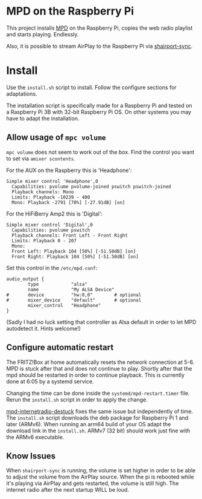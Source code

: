# MPD on the Raspberry Pi

This project installs [MPD](https://www.musicpd.org/) on the Raspberry Pi, copies the web radio playlist and starts playing. Endlessly.

Also, it is possible to stream AirPlay to the Raspberry Pi via [shairport-sync](https://github.com/mikebrady/shairport-sync).

# Install

Use the `install.sh` script to install.
Follow the configure sections for adaptations.

The installation script is specifically made for a Raspberry Pi and tested on a Raspberry Pi 3B with 32-bit Raspberry Pi OS.
On other systems you may have to adapt the installation.

## Allow usage of `mpc volume`

`mpc volume` does not seem to work out of the box.
Find the control you want to set via `amixer scontents`.

For the AUX on the Raspberry this is 'Headphone':
```plaintext
Simple mixer control 'Headphone',0
  Capabilities: pvolume pvolume-joined pswitch pswitch-joined
  Playback channels: Mono
  Limits: Playback -10239 - 400
  Mono: Playback -2791 [70%] [-27.91dB] [on]
```

For the HiFiBerry Amp2 this is 'Digital':
```plaintext
Simple mixer control 'Digital',0
  Capabilities: pvolume pswitch
  Playback channels: Front Left - Front Right
  Limits: Playback 0 - 207
  Mono:
  Front Left: Playback 104 [50%] [-51.50dB] [on]
  Front Right: Playback 104 [50%] [-51.50dB] [on]
```

Set this control in the `/etc/mpd.conf`:
```plain
audio_output {
        type            "alsa"
        name            "My ALSA Device"
#       device          "hw:0,0"        # optional
#       mixer_device    "default"       # optional
        mixer_control   "Headphone"
}
```


(Sadly I had no luck setting that controller as Alsa default in order to let MPD autodetect it. Hints welcome!)

## Configure automatic restart

The FRITZ!Box at home automatically resets the network connection at 5-6.
MPD is stuck after that and does not continue to play.
Shortly after that the mpd should be restarted in order to continue playback. This is currently done at 6:05 by a systemd service.

Changing the time can be done inside the `systemd/mpd-restart.timer` file.
Rerun the `install.sh` script in order to apply the change.

[mpd-internetradio-destuck](https://github.com/EdJoPaTo/mpd-internetradio-destuck) fixes the same issue but independently of time.
The `install.sh` script downloads the deb package for Raspberry Pi 1 and later (ARMv6).
When running an arm64 build of your OS adapt the download link in the `install.sh`.
ARMv7 (32 bit) should work just fine with the ARMv6 executable.

## Know Issues

When `shairport-sync` is running, the volume is set higher in order to be able to adjust the volume from the AirPlay source.
When the pi is rebooted while it's playing via AirPlay and gets restarted, the volume is still high.
The internet radio after the next startup WILL be loud.

